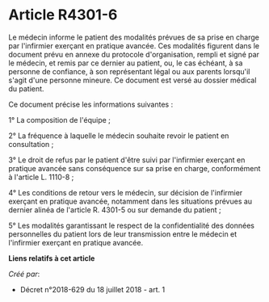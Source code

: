 # Article R4301-6

Le médecin informe le patient des modalités prévues de sa prise en charge par l'infirmier exerçant en pratique avancée. Ces
modalités figurent dans le document prévu en annexe du protocole d'organisation, rempli et signé par le médecin, et remis par
ce dernier au patient, ou, le cas échéant, à sa personne de confiance, à son représentant légal ou aux parents lorsqu'il
s'agit d'une personne mineure. Ce document est versé au dossier médical du patient.

Ce document précise les informations suivantes :

1° La composition de l'équipe ;

2° La fréquence à laquelle le médecin souhaite revoir le patient en consultation ;

3° Le droit de refus par le patient d'être suivi par l'infirmier exerçant en pratique avancée sans conséquence sur sa prise
en charge, conformément à l'article L. 1110-8 ;

4° Les conditions de retour vers le médecin, sur décision de l'infirmier exerçant en pratique avancée, notamment dans les
situations prévues au dernier alinéa de l'article R. 4301-5 ou sur demande du patient ;

5° Les modalités garantissant le respect de la confidentialité des données personnelles du patient lors de leur transmission
entre le médecin et l'infirmier exerçant en pratique avancée.

**Liens relatifs à cet article**

_Créé par_:

  - Décret n°2018-629 du 18 juillet 2018 - art. 1
